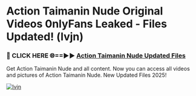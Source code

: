 # Action Taimanin Nude Original Videos 0nlyFans Leaked - Files Updated! (lvjn)

<h3>🔴 CLICK HERE 🌐==►► <a href="https://tinyurl.com/5h6xmrr3" rel="nofollow">Action Taimanin Nude Updated Files</a></h3>

Get Action Taimanin Nude and all content. Now you can access all videos and pictures of Action Taimanin Nude. New Updated Files 2025!

[![lvjn](https://i.imgur.com/KVD873Z.gif)](https://tinyurl.com/5h6xmrr3)
